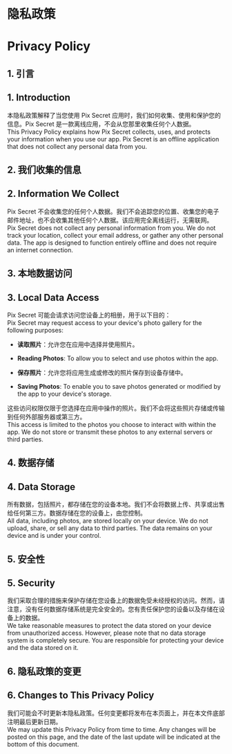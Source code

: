 # 隐私政策  
# Privacy Policy

## 1. 引言  
## 1. Introduction  
本隐私政策解释了当您使用 Pix Secret 应用时，我们如何收集、使用和保护您的信息。Pix Secret 是一款离线应用，不会从您那里收集任何个人数据。  
This Privacy Policy explains how Pix Secret collects, uses, and protects your information when you use our app. Pix Secret is an offline application that does not collect any personal data from you.

## 2. 我们收集的信息  
## 2. Information We Collect  
Pix Secret 不会收集您的任何个人数据。我们不会追踪您的位置、收集您的电子邮件地址，也不会收集其他任何个人数据。该应用完全离线运行，无需联网。  
Pix Secret does not collect any personal information from you. We do not track your location, collect your email address, or gather any other personal data. The app is designed to function entirely offline and does not require an internet connection.

## 3. 本地数据访问  
## 3. Local Data Access  
Pix Secret 可能会请求访问您设备上的相册，用于以下目的：  
Pix Secret may request access to your device's photo gallery for the following purposes:  

- **读取照片**：允许您在应用中选择并使用照片。  
- **Reading Photos**: To allow you to select and use photos within the app.  

- **保存照片**：允许您将应用生成或修改的照片保存到设备存储中。  
- **Saving Photos**: To enable you to save photos generated or modified by the app to your device's storage.  

这些访问权限仅限于您选择在应用中操作的照片。我们不会将这些照片存储或传输到任何外部服务器或第三方。  
This access is limited to the photos you choose to interact with within the app. We do not store or transmit these photos to any external servers or third parties.

## 4. 数据存储  
## 4. Data Storage  
所有数据，包括照片，都存储在您的设备本地。我们不会将数据上传、共享或出售给任何第三方。数据存储在您的设备上，由您控制。  
All data, including photos, are stored locally on your device. We do not upload, share, or sell any data to third parties. The data remains on your device and is under your control.

## 5. 安全性  
## 5. Security  
我们采取合理的措施来保护存储在您设备上的数据免受未经授权的访问。然而，请注意，没有任何数据存储系统是完全安全的。您有责任保护您的设备以及存储在设备上的数据。  
We take reasonable measures to protect the data stored on your device from unauthorized access. However, please note that no data storage system is completely secure. You are responsible for protecting your device and the data stored on it.

## 6. 隐私政策的变更  
## 6. Changes to This Privacy Policy  
我们可能会不时更新本隐私政策。任何变更都将发布在本页面上，并在本文件底部注明最后更新日期。  
We may update this Privacy Policy from time to time. Any changes will be posted on this page, and the date of the last update will be indicated at the bottom of this document.
